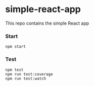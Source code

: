 # simple-react-app
This repo contains the simple React app
### Start
```
npm start
```
### Test

```
npm test
npm run test:coverage
npm run test:watch
```
